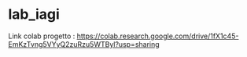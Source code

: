 # lab_iagi
Link colab progetto : https://colab.research.google.com/drive/1fX1c45-EmKzTvng5VYyQ2zuRzu5WTByl?usp=sharing
